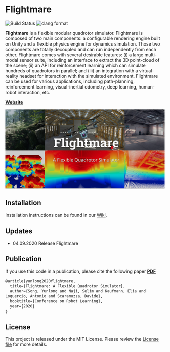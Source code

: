 # Flightmare

![Build Status](https://github.com/uzh-rpg/flightmare/workflows/CPP_CI/badge.svg) ![clang format](https://github.com/uzh-rpg/flightmare/workflows/clang_format/badge.svg)

**Flightmare** is a flexible modular quadrotor simulator.
Flightmare is composed of two main components: a configurable rendering engine built on Unity and a flexible physics engine for dynamics simulation.
Those two components are totally decoupled and can run independently from each other. 
Flightmare comes with several desirable features: (i) a large multi-modal sensor suite, including an interface to extract the 3D point-cloud of the scene; (ii) an API for reinforcement learning which can simulate hundreds of quadrotors in parallel; and (iii) an integration with a virtual-reality headset for interaction with the simulated environment.
Flightmare can be used for various applications, including path-planning, reinforcement learning, visual-inertial odometry, deep learning, human-robot interaction, etc.

**[Website](https://uzh-rpg.github.io/flightmare/)** 

[![IMAGE ALT TEXT HERE](./docs/flightmare_main.png)](https://youtu.be/m9Mx1BCNGFU)

## Installation
Installation instructions can be found in our [Wiki](https://github.com/uzh-rpg/flightmare/wiki).
  
## Updates
 *  04.09.2020 Release Flightmare

## Publication

If you use this code in a publication, please cite the following paper **[PDF](https://arxiv.org/abs/2009.00563)**

```
@article{yunlong2020flightmare,
  title={Flightmare: A Flexible Quadrotor Simulator},
  author={Song, Yunlong and Naji, Selim and Kaufmann, Elia and Loquercio, Antonio and Scaramuzza, Davide},
  booktitle={Conference on Robot Learning},
  year={2020}
}
```

## License
This project is released under the MIT License. Please review the [License file](LICENSE) for more details.
